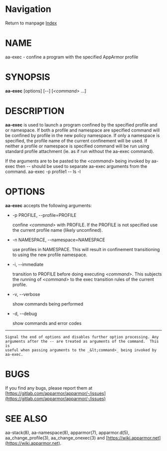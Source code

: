 # Navigation
Return to manpage [Index](ManPages)


# NAME

aa-exec - confine a program with the specified AppArmor profile

# SYNOPSIS

**aa-exec** \[options\] \[--\] \[_&lt;command>_ ...\]

# DESCRIPTION

**aa-exec** is used to launch a program confined by the specified profile
and or namespace.  If both a profile and namespace are specified command
will be confined by profile in the new policy namespace.  If only a namespace
is specified, the profile name of the current confinement will be used.  If
neither a profile or namespace is specified command will be run using
standard profile attachment (ie. as if run without the aa-exec command).

If the arguments are to be pasted to the _&lt;command>_ being invoked
by aa-exec then -- should be used to separate aa-exec arguments from the
command.
  aa-exec -p profile1 -- ls -l

# OPTIONS
**aa-exec** accepts the following arguments:

- -p PROFILE, --profile=PROFILE

    confine _&lt;command>_ with PROFILE. If the PROFILE is not specified
    use the current profile name (likely unconfined).

- -n NAMESPACE, --namespace=NAMESPACE

    use profiles in NAMESPACE.  This will result in confinement transitioning
    to using the new profile namespace.

- -i, --immediate

    transition to PROFILE before doing executing _&lt;command>_.  This
    subjects the running of _&lt;command>_ to the exec transition rules
    of the current profile.

- -v, --verbose

    show commands being performed

- -d, --debug

    show commands and error codes

- --

    Signal the end of options and disables further option processing. Any
    arguments after the -- are treated as arguments of the command.  This is
    useful when passing arguments to the _&lt;command>_ being invoked by
    aa-exec.

# BUGS

If you find any bugs, please report them at
[https://gitlab.com/apparmor/apparmor/-/issues](https://gitlab.com/apparmor/apparmor/-/issues)

# SEE ALSO

aa-stack(8), aa-namespace(8), apparmor(7), apparmor.d(5), aa\_change\_profile(3),
aa\_change\_onexec(3) and [https://wiki.apparmor.net](https://wiki.apparmor.net).
